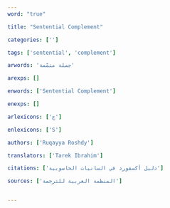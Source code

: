 ```yaml
---
word: "true"

title: "Sentential Complement"

categories: ['']

tags: ['sentential', 'complement']

arwords: 'جملة متمّمة'

arexps: []

enwords: ['Sentential Complement']

enexps: []

arlexicons: ['ج']

enlexicons: ['S']

authors: ['Ruqayya Roshdy']

translators: ['Tarek Ibrahim']

citations: ['دليل أكسفورد في السانيات الحاسوبية']

sources: ['المنظمة العربية للترجمة']


---
```

